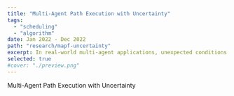 ```yaml
---
title: "Multi-Agent Path Execution with Uncertainty"
tags: 
  - "scheduling"
  - "algorithm"
date: Jan 2022 - Dec 2022
path: "research/mapf-uncertainty"
excerpt: In real-world multi-agent applications, unexpected conditions can break the assumptions made in path planning and degrade the effectiveness of path execution. This paper studies robust and effective execution of multi-agent path plans under uncertainty. To guarantee conflict-freeness and deadlock-freeness, we define a feasibility problem to check whether the remaining portion of a path plan can be successfully executed. We prove that the problem is NP-complete and propose a feasibility test algorithm. We further develop algorithms to coordinate the agents online and have as many of them as possible moving concurrently to maximize the effectiveness of execution.
selected: true
#cover: "./preview.png"
---
```


Multi-Agent Path Execution with Uncertainty

